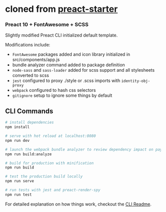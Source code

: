 # cloned from [preact-starter](https://github.com/gnomical/preact-starter)

### Preact 10 + FontAwesome + SCSS
Slightly modified Preact CLI initialized default template.

Modifications include:
- `FontAwesome` packages added and icon library initialized in
  src/components/app.js
- bundle analyzer command added to package definition
- `node-sass` and `sass-loader` added for scss support and all stylesheets converted to scss
- `jest` configured to proxy ./style or .scss imports with `identity-obj-proxy`
- `webpack` configured to hash css selectors
- `gitignore` setup to ignore some things by default

## CLI Commands

``` bash
# install dependencies
npm install

# serve with hot reload at localhost:8080
npm run dev

# launch the webpack bundle analyzer to review dependency impact on payload sizes
npm run build:analyze

# build for production with minification
npm run build

# test the production build locally
npm run serve

# run tests with jest and preact-render-spy 
npm run test
```

For detailed explanation on how things work, checkout the [CLI Readme](https://github.com/developit/preact-cli/blob/master/README.md).
